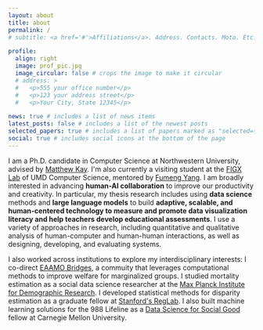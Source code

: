 ```yaml
---
layout: about
title: about
permalink: /
# subtitle: <a href='#'>Affiliations</a>. Address. Contacts. Moto. Etc.

profile:
  align: right
  image: prof_pic.jpg
  image_circular: false # crops the image to make it circular
  # address: >
  #   <p>555 your office number</p>
  #   <p>123 your address street</p>
  #   <p>Your City, State 12345</p>

news: true # includes a list of news items
latest_posts: false # includes a list of the newest posts
selected_papers: true # includes a list of papers marked as "selected={true}"
social: true # includes social icons at the bottom of the page
---
```


I am a Ph.D. candidate in Computer Science at Northwestern University, advised by [Matthew Kay](https://www.mjskay.com/). I'm also currently a visiting student at the [FIGX Lab](https://fig-x.github.io/) of UMD Computer Science, mentored by [Fumeng Yang](https://www.fmyang.com/). I am broadly interested in advancing **human-AI collaboration** to improve our productivity and creativity. In particular, my thesis research includes using **data science** methods and **large language models** to build **adaptive, scalable, and human-centered technology to measure and promote data visualization literacy and help teachers develop educational assessments**. I use a variety of approaches in research, including quantitative and qualitative analysis of human-computer and human-human interactions, as well as designing, developing, and evaluating systems.

I also worked across institutions to explore my interdisciplinary interests: I co-direct [EAAMO Bridges](https://eaamo-bridges.netlify.app), a commuity that leverages computational methods to improve welfare for marginalized groups. I studied mortality estimation as a social data science researcher at the [Max Planck Institute for Demographic Research](https://www.demogr.mpg.de/en). I developed statistical methods for disparity estimation as a graduate fellow at [Stanford's RegLab](https://reglab.stanford.edu). I also built machine learning solutions for the 988 Lifeline as a [Data Science for Social Good](https://www.dssgfellowship.org/) fellow at Carnegie Mellon University.

<!-- #### [C.V.](https://yccui.github.io/assets/pdf/cui_cv.pdf) -->

<!-- Link to your social media connections, too. This theme is set up to use [Font Awesome icons](http://fortawesome.github.io/Font-Awesome/) and [Academicons](https://jpswalsh.github.io/academicons/), like the ones below. Add your Facebook, Twitter, LinkedIn, Google Scholar, or just disable all of them. -->
